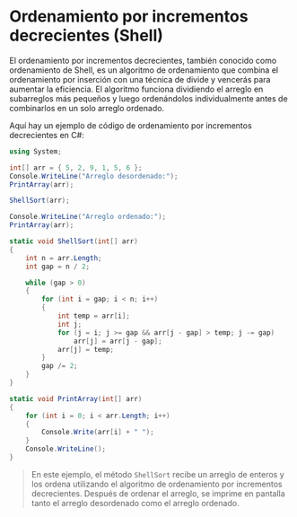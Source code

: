 # Ordenamiento por incrementos decrecientes (Shell)

El ordenamiento por incrementos decrecientes, también conocido como ordenamiento de Shell, es un algoritmo de ordenamiento que combina el ordenamiento por inserción con una técnica de divide y vencerás para aumentar la eficiencia. El algoritmo funciona dividiendo el arreglo en subarreglos más pequeños y luego ordenándolos individualmente antes de combinarlos en un solo arreglo ordenado.

Aquí hay un ejemplo de código de ordenamiento por incrementos decrecientes en C#:

```csharp
using System;

int[] arr = { 5, 2, 9, 1, 5, 6 };
Console.WriteLine("Arreglo desordenado:");
PrintArray(arr);

ShellSort(arr);

Console.WriteLine("Arreglo ordenado:");
PrintArray(arr);

static void ShellSort(int[] arr)
{
    int n = arr.Length;
    int gap = n / 2;

    while (gap > 0)
    {
        for (int i = gap; i < n; i++)
        {
            int temp = arr[i];
            int j;
            for (j = i; j >= gap && arr[j - gap] > temp; j -= gap)
                arr[j] = arr[j - gap];
            arr[j] = temp;
        }
        gap /= 2;
    }
}

static void PrintArray(int[] arr)
{
    for (int i = 0; i < arr.Length; i++)
    {
        Console.Write(arr[i] + " ");
    }
    Console.WriteLine();
}
```

> En este ejemplo, el método `ShellSort` recibe un arreglo de enteros y los ordena utilizando el algoritmo de ordenamiento por incrementos decrecientes. Después de ordenar el arreglo, se imprime en pantalla tanto el arreglo desordenado como el arreglo ordenado.
>